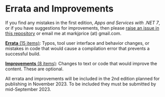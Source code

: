 # Errata and Improvements

If you find any mistakes in the first edition, *Apps and Services with .NET 7*, or if you have suggestions for improvements, then please [raise an issue in this repository](https://github.com/markjprice/apps-services-net7/issues) or email me at markjprice (at) gmail.com.

[**Errata** (15 items)](errata.md): Typos, tool user interface and behavior changes, or mistakes in code that would cause a compilation error that prevents a successful build.

[**Improvements** (8 items)](improvements.md): Changes to text or code that would improve the content. These are optional.

All errata and improvements will be included in the 2nd edition planned for publishing in November 2023. To be included they must be submitted by mid-September 2023.

